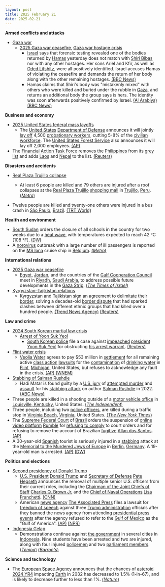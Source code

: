 ```yaml
---
layout: post
title: 2025 February 21
date: 2025-02-21
---
```



**Armed conflicts and attacks**

* [Gaza war](https://en.wikipedia.org/wiki/Gaza_war "Gaza war")
  + [2025 Gaza war ceasefire](https://en.wikipedia.org/wiki/2025_Gaza_war_ceasefire "2025 Gaza war ceasefire"), [Gaza war hostage crisis](https://en.wikipedia.org/wiki/Gaza_war_hostage_crisis "Gaza war hostage crisis")
    - [Israel](https://en.wikipedia.org/wiki/Israel "Israel") says that forensic testing revealed one of the bodies returned by [Hamas](https://en.wikipedia.org/wiki/Hamas "Hamas") yesterday does not match with [Shiri Bibas](https://en.wikipedia.org/wiki/Kidnapping_of_the_Bibas_family "Kidnapping of the Bibas family") nor with any other hostages. Her sons Ariel and Kfir, as well as [Oded Lifshitz](https://en.wikipedia.org/wiki/Oded_Lifshitz "Oded Lifshitz"), were all positively identified. Israel accuses Hamas of violating the ceasefire and demands the return of her body along with the other remaining hostages. [(BBC News)](https://www.bbc.com/news/articles/cjry3jzedl1o)
    - Hamas claims that Shiri's body was "mistakenly mixed" with others who were killed and buried under the rubble in [Gaza](https://en.wikipedia.org/wiki/Gaza_Strip "Gaza Strip"), and returns an additional body the group says is hers. The identity was soon afterwards positively confirmed by Israel. [(Al Arabiya)](https://english.alarabiya.net/News/middle-east/2025/02/21/hamas-says-shiri-bibas-remains-mixed-with-other-human-remains-after-israeli-airstrike) [(BBC News)](https://www.bbc.com/news/articles/cjw20d3l4jpo)

**Business and economy**

* [2025 United States federal mass layoffs](https://en.wikipedia.org/wiki/2025_United_States_federal_mass_layoffs "2025 United States federal mass layoffs")
  + The [United States](https://en.wikipedia.org/wiki/United_States "United States") [Department of Defense](https://en.wikipedia.org/wiki/Department_of_Defense_%28United_States%29 "Department of Defense (United States)") announces it will jointly [lay off](https://en.wikipedia.org/wiki/Layoff "Layoff") 4,500 [probationary workers](https://en.wikipedia.org/wiki/Probation_%28workplace%29 "Probation (workplace)"), cutting 5-8% of the [civilian workforce](https://en.wikipedia.org/wiki/United_States_federal_civil_service "United States federal civil service"). The [United States Forest Service](https://en.wikipedia.org/wiki/United_States_Forest_Service "United States Forest Service") also announces it will lay off 2,000 employees. [(AP)](https://apnews.com/article/pentagon-job-cuts-trump-doge-31e3ed62f5f35a5e5a4a07fd8708232f)
* The [Financial Action Task Force](https://en.wikipedia.org/wiki/Financial_Action_Task_Force "Financial Action Task Force") removes the [Philippines](https://en.wikipedia.org/wiki/Philippines "Philippines") from its [grey list](https://en.wikipedia.org/wiki/FATF_grey_list "FATF grey list") and adds [Laos](https://en.wikipedia.org/wiki/Laos "Laos") and [Nepal](https://en.wikipedia.org/wiki/Nepal "Nepal") to the list. [(Reuters)](https://www.reuters.com/world/fatf-global-financial-crime-watchdog-removes-philippines-grey-list-2025-02-21/)

**Disasters and accidents**

* [Real Plaza Trujillo collapse](https://en.wikipedia.org/wiki/Real_Plaza_Trujillo_collapse "Real Plaza Trujillo collapse")
  + At least 6 people are killed and 79 others are injured after a roof collapses at the [Real Plaza Trujillo](https://en.wikipedia.org/wiki/Real_Plaza_Trujillo "Real Plaza Trujillo") [shopping mall](https://en.wikipedia.org/wiki/Shopping_mall "Shopping mall") in [Trujillo](https://en.wikipedia.org/wiki/Trujillo%2C_Peru "Trujillo, Peru"), [Peru](https://en.wikipedia.org/wiki/Peru "Peru"). [(*Metro*)](https://metro.co.uk/2025/02/22/shopping-centre-roof-collapses-killing-least-3-including-child-injuring-79-22606215/)

* Twelve people are killed and twenty-one others were injured in a bus crash in [São Paulo](https://en.wikipedia.org/wiki/S%C3%A3o_Paulo_%28state%29 "São Paulo (state)"), [Brazil](https://en.wikipedia.org/wiki/Brazil "Brazil"). [(TRT World)](https://www.trtworld.com/latin-america/twelve-university-students-killed-in-brazil-bus-crash-officials-18267535/)

**Health and environment**

* [South Sudan](https://en.wikipedia.org/wiki/South_Sudan "South Sudan") orders the closure of all schools in the country for two weeks due to a [heat wave](https://en.wikipedia.org/wiki/Heat_wave "Heat wave"), with temperatures expected to reach 42 °C (108 °F). [(DW)](https://www.dw.com/en/heat-wave-forces-south-sudan-to-close-schools-for-two-weeks/a-71698826)
* A [norovirus](https://en.wikipedia.org/wiki/Norovirus "Norovirus") outbreak with a large number of ill passengers is reported on the [MS Iona](https://en.wikipedia.org/wiki/MS_Iona "MS Iona") cruise ship in [Belgium](https://en.wikipedia.org/wiki/Belgium "Belgium"). [(*Metro*)](https://metro.co.uk/2025/02/21/cruise-passengers-dropping-like-flies-norovirus-outbreak-22605507/)

**International relations**

* [2025 Gaza war ceasefire](https://en.wikipedia.org/wiki/2025_Gaza_war_ceasefire "2025 Gaza war ceasefire")
  + [Egypt](https://en.wikipedia.org/wiki/Egypt "Egypt"), [Jordan](https://en.wikipedia.org/wiki/Jordan "Jordan"), and the countries of the [Gulf Cooperation Council](https://en.wikipedia.org/wiki/Gulf_Cooperation_Council "Gulf Cooperation Council") meet in [Riyadh](https://en.wikipedia.org/wiki/Riyadh "Riyadh"), [Saudi Arabia](https://en.wikipedia.org/wiki/Saudi_Arabia "Saudi Arabia"), to address possible future developments in the [Gaza Strip](https://en.wikipedia.org/wiki/Gaza_Strip "Gaza Strip"). [(*The Times of Israel*)](https://www.timesofisrael.com/arab-leaders-gather-in-saudi-arabia-to-hash-out-alternative-to-trumps-plan-for-gaza/)
* [Kyrgyzstan–Tajikistan relations](https://en.wikipedia.org/wiki/Kyrgyzstan%E2%80%93Tajikistan_relations "Kyrgyzstan–Tajikistan relations")
  + [Kyrgyzstan](https://en.wikipedia.org/wiki/Kyrgyzstan "Kyrgyzstan") and [Tajikistan](https://en.wikipedia.org/wiki/Tajikistan "Tajikistan") sign an agreement to [delimitate](https://en.wikipedia.org/wiki/National_boundary_delimitation "National boundary delimitation") [their border](https://en.wikipedia.org/wiki/Kyrgyzstan%E2%80%93Tajikistan_border "Kyrgyzstan–Tajikistan border"), solving a decades-old [border dispute](https://en.wikipedia.org/wiki/Territorial_disputes "Territorial disputes") that had sparked clashes between different ethnic groups that had killed over a hundred people. [(Trend News Agency)](https://en.trend.az/casia/kyrgyzstan/4008880.html) [(Reuters)](https://www.reuters.com/world/asia-pacific/kyrgyzstan-tajikistan-settle-border-dispute-that-sparked-deadly-clashes-2025-02-21/)

**Law and crime**

* [2024 South Korean martial law crisis](https://en.wikipedia.org/wiki/2024_South_Korean_martial_law_crisis "2024 South Korean martial law crisis")
  + [Arrest of Yoon Suk Yeol](https://en.wikipedia.org/wiki/Arrest_of_Yoon_Suk_Yeol "Arrest of Yoon Suk Yeol")
    - [South Korean police](https://en.wikipedia.org/wiki/Police_of_South_Korea "Police of South Korea") file a case against [impeached](https://en.wikipedia.org/wiki/Impeachment_of_Yoon_Suk_Yeol "Impeachment of Yoon Suk Yeol") [president](https://en.wikipedia.org/wiki/President_of_South_Korea "President of South Korea") [Yoon Suk Yeol](https://en.wikipedia.org/wiki/Yoon_Suk_Yeol "Yoon Suk Yeol") for obstructing [his arrest warrant](https://en.wikipedia.org/wiki/Arrest_of_Yoon_Suk_Yeol "Arrest of Yoon Suk Yeol"). [(Reuters)](https://www.reuters.com/world/asia-pacific/south-korea-police-say-building-case-against-yoon-obstructing-arrest-2025-02-21/)
* [Flint water crisis](https://en.wikipedia.org/wiki/Flint_water_crisis "Flint water crisis")
  + [Veolia Water](https://en.wikipedia.org/wiki/Veolia_Water "Veolia Water") agrees to pay $53 million in [settlement](https://en.wikipedia.org/wiki/Settlement_%28litigation%29 "Settlement (litigation)") for all remaining active [class action](https://en.wikipedia.org/wiki/Class_action "Class action") [lawsuits](https://en.wikipedia.org/wiki/Lawsuit "Lawsuit") for the [contamination](https://en.wikipedia.org/wiki/Water_pollution "Water pollution") of [drinking water](https://en.wikipedia.org/wiki/Drinking_water "Drinking water") in [Flint](https://en.wikipedia.org/wiki/Flint%2C_Michigan "Flint, Michigan"), [Michigan](https://en.wikipedia.org/wiki/Michigan "Michigan"), United States, but refuses to acknowledge any fault in the crisis. [(AP)](https://apnews.com/article/flint-water-settlement-lead-3cadd9eb6ffbd699159c992de9cdbc27) [(WNEM)](https://www.wnem.com/2025/02/21/53m-civil-settlement-reached-flint-water-crisis-lawsuit/)
* [Stabbing of Salman Rushdie](https://en.wikipedia.org/wiki/Stabbing_of_Salman_Rushdie#Criminal_investigation_and_prosecution "Stabbing of Salman Rushdie")
  + Hadi Matar is found guilty by a [U.S. jury](https://en.wikipedia.org/wiki/Juries_in_the_United_States "Juries in the United States") of [attempted murder](https://en.wikipedia.org/wiki/Attempted_murder "Attempted murder") and [assault](https://en.wikipedia.org/wiki/Assault "Assault") for his [stabbing attack](https://en.wikipedia.org/wiki/Stabbing_attack "Stabbing attack") on author [Salman Rushdie](https://en.wikipedia.org/wiki/Salman_Rushdie "Salman Rushdie") in 2022. [(ABC News)](https://abcnews.go.com/US/salman-rushdie-stabbing-suspect-found-guilty-attempted-murder/story?id=118903519)
* Three people are killed in a shooting outside of a [motor vehicle office](https://en.wikipedia.org/wiki/Department_of_motor_vehicles "Department of motor vehicles") in [Louisville, Kentucky](https://en.wikipedia.org/wiki/Louisville%2C_Kentucky "Louisville, Kentucky"), United States. [(*The Independent*)](https://www.independent.co.uk/news/world/americas/crime/louisville-shooting-three-dead-willismore-b2702549.html)
* Three people, including two [police officers](https://en.wikipedia.org/wiki/Virginia_Beach_Police_Department "Virginia Beach Police Department"), are killed during a traffic stop in [Virginia Beach](https://en.wikipedia.org/wiki/Virginia_Beach%2C_Virginia "Virginia Beach, Virginia"), [Virginia](https://en.wikipedia.org/wiki/Virginia "Virginia"), United States. [(*The New York Times*)](https://www.nytimes.com/2025/02/22/us/virginia-beach-police-shooting.html?searchResultPosition=1)
* The [Supreme Federal Court](https://en.wikipedia.org/wiki/Supreme_Federal_Court "Supreme Federal Court") of [Brazil](https://en.wikipedia.org/wiki/Brazil "Brazil") orders the suspension of [online video platform](https://en.wikipedia.org/wiki/Online_video_platform "Online video platform") [Rumble](https://en.wikipedia.org/wiki/Rumble_%28company%29 "Rumble (company)") for [refusing to comply](https://en.wikipedia.org/wiki/Contempt_of_court "Contempt of court") to court orders and for refusing to remove the account of Brazilian [fugitive](https://en.wikipedia.org/wiki/Fugitive "Fugitive") [Allan dos Santos](https://en.wikipedia.org/wiki/Allan_dos_Santos "Allan dos Santos"). [(AP)](https://apnews.com/article/brazil-supreme-court-rumble-blocked-c45ab801d5bb23e6d9b2271bdcf7426e)
* A 30-year-old [Spanish](https://en.wikipedia.org/wiki/Spain "Spain") tourist is seriously injured in a [stabbing](https://en.wikipedia.org/wiki/Stabbing "Stabbing") attack at the [Memorial to the Murdered Jews of Europe](https://en.wikipedia.org/wiki/Memorial_to_the_Murdered_Jews_of_Europe "Memorial to the Murdered Jews of Europe") in [Berlin](https://en.wikipedia.org/wiki/Berlin "Berlin"), [Germany](https://en.wikipedia.org/wiki/Germany "Germany"). A 19-year-old man is arrested. [(AP)](https://apnews.com/article/germany-berlin-stabbing-holocaust-memorial-1710be90a0e733d016e32db4d8353e1c) [(DW)](https://www.dw.com/en/suspect-in-berlin-stabbing-wanted-to-kill-jews-police/a-71712971)

**Politics and elections**

* [Second presidency of Donald Trump](https://en.wikipedia.org/wiki/Second_presidency_of_Donald_Trump "Second presidency of Donald Trump")
  + [U.S. President](https://en.wikipedia.org/wiki/U.S._President "U.S. President") [Donald Trump](https://en.wikipedia.org/wiki/Donald_Trump "Donald Trump") and [Secretary of Defense](https://en.wikipedia.org/wiki/United_States_Secretary_of_Defense "United States Secretary of Defense") [Pete Hegseth](https://en.wikipedia.org/wiki/Pete_Hegseth "Pete Hegseth") announces the removal of multiple senior U.S. officers from their current roles, including the [Chairman of the Joint Chiefs of Staff](https://en.wikipedia.org/wiki/Chairman_of_the_Joint_Chiefs_of_Staff "Chairman of the Joint Chiefs of Staff") [Charles Q. Brown Jr.](https://en.wikipedia.org/wiki/Charles_Q._Brown_Jr. "Charles Q. Brown Jr.") and the [Chief of Naval Operations](https://en.wikipedia.org/wiki/Chief_of_Naval_Operations "Chief of Naval Operations") [Lisa Franchetti](https://en.wikipedia.org/wiki/Lisa_Franchetti "Lisa Franchetti"). [(CNN)](https://www.cnn.com/2025/02/21/politics/trump-fires-top-us-general-cq-brown/index.html)
  + American [news agency](https://en.wikipedia.org/wiki/News_agency "News agency") [The Associated Press](https://en.wikipedia.org/wiki/The_Associated_Press "The Associated Press") files a lawsuit for [freedom of speech](https://en.wikipedia.org/wiki/Freedom_of_speech_in_the_United_States "Freedom of speech in the United States") against three [Trump administration](https://en.wikipedia.org/wiki/Second_presidency_of_Donald_Trump "Second presidency of Donald Trump") officials after they banned the news agency from attending [presidential press events](https://en.wikipedia.org/wiki/White_House_press_corps "White House press corps") after the agency refused to refer to the [Gulf of Mexico](https://en.wikipedia.org/wiki/Gulf_of_Mexico "Gulf of Mexico") as the "Gulf of America". [(AP)](https://apnews.com/article/ap-lawsuit-trump-administration-officials-0352075501b779b8b187667f3427e0e8) [(NPR)](https://www.npr.org/2025/02/21/nx-s1-5305226/ap-sues-white-house-gulf-of-america-mexico-trump)
* [Indonesia Gelap](https://en.wikipedia.org/wiki/Indonesia_Gelap "Indonesia Gelap")
  + Demonstrations continue against [the government](https://en.wikipedia.org/wiki/Government_of_Indonesia "Government of Indonesia") in several cities in [Indonesia](https://en.wikipedia.org/wiki/Indonesia "Indonesia"). Nine students have been arrested and two are injured, along with four injured [policemen](https://en.wikipedia.org/wiki/Indonesian_National_Police "Indonesian National Police") and two [parliament members](https://en.wikipedia.org/wiki/House_of_Representatives_%28Indonesia%29 "House of Representatives (Indonesia)"). [(*Tempo*)](https://en.tempo.co/read/1978141/police-deploy-2460-joint-personnel-for-indonesia-gelap-protest-in-jakarta-today) [(*Barron's*)](https://www.barrons.com/news/thousands-protest-against-budget-cuts-in-indonesia-5ac272a2)

**Science and technology**

* The [European Space Agency](https://en.wikipedia.org/wiki/European_Space_Agency "European Space Agency") announces that the chances of [asteroid](https://en.wikipedia.org/wiki/Asteroid "Asteroid") [2024 YR4](https://en.wikipedia.org/wiki/2024_YR4 "2024 YR4") impacting [Earth](https://en.wikipedia.org/wiki/Earth "Earth") in 2032 has decreased to 1.5% (1-in-67), and is likely to decrease further to less than 1%. [(*Nature*)](https://www.nature.com/articles/d41586-025-00552-y)
